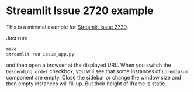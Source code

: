 # Streamlit Issue 2720 example

This is a minimal example for [Streamlit Issue 2720](https://github.com/streamlit/streamlit/issues/2720).

Just run:
```
make
streamlit run issue_app.py
```
and then open a browser at the displayed URL.
When you switch the `Descending order` checkbox, you will see that some instances of `LoremIpsum` component are empty.
Close the sidebar or change the window size and then empty instances will fill up. But their height of iframe is static.
